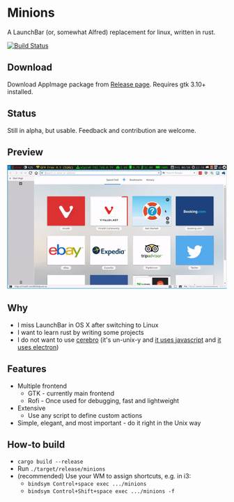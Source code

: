 # Minions

A LaunchBar (or, somewhat Alfred) replacement for linux, written in rust.

[![Build Status](https://travis-ci.org/blahgeek/Minions.svg?branch=master)](https://travis-ci.org/blahgeek/Minions)

## Download

Download AppImage package from [Release page](https://github.com/blahgeek/Minions/releases). Requires gtk 3.10+ installed.

## Status

Still in alpha, but usable. Feedback and contribution are welcome.

## Preview

![](./images/preview.gif)

## Why

- I miss LaunchBar in OS X after switching to Linux
- I want to learn rust by writing some projects
- I do not want to use [cerebro](https://cerebroapp.com/) (it's un-unix-y and [it uses javascript](https://dorey.github.io/JavaScript-Equality-Table/) and [it uses electron](https://josephg.com/blog/electron-is-flash-for-the-desktop/))

## Features

- Multiple frontend
    - GTK - currently main frontend
    - Rofi - Once used for debugging, fast and lightweight
- Extensive
    - Use any script to define custom actions
- Simple, elegant, and most important - do it right in the Unix way

## How-to build

- `cargo build --release`
- Run `./target/release/minions`
- (recommended) Use your WM to assign shortcuts, e.g. in i3:
    - `bindsym Control+space exec .../minions`
    - `bindsym Control+Shift+space exec .../minions -f`

